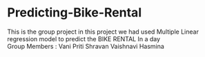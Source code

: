 # Predicting-Bike-Rental
This is the group project in this project we had used Multiple Linear regression model to predict the BIKE RENTAL In a day<br>
Group Members :
Vani
Priti
Shravan
Vaishnavi
Hasmina
